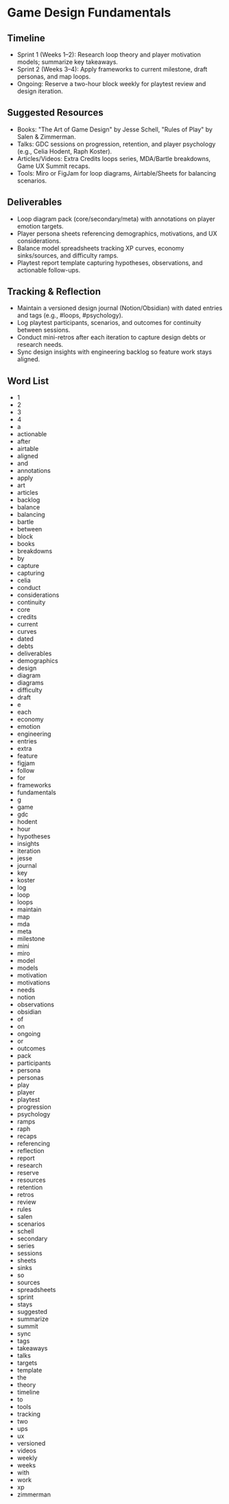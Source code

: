 # Game Design Fundamentals

## Timeline
- Sprint 1 (Weeks 1–2): Research loop theory and player motivation models; summarize key takeaways.
- Sprint 2 (Weeks 3–4): Apply frameworks to current milestone, draft personas, and map loops.
- Ongoing: Reserve a two-hour block weekly for playtest review and design iteration.

## Suggested Resources
- Books: "The Art of Game Design" by Jesse Schell, "Rules of Play" by Salen & Zimmerman.
- Talks: GDC sessions on progression, retention, and player psychology (e.g., Celia Hodent, Raph Koster).
- Articles/Videos: Extra Credits loops series, MDA/Bartle breakdowns, Game UX Summit recaps.
- Tools: Miro or FigJam for loop diagrams, Airtable/Sheets for balancing scenarios.

## Deliverables
- Loop diagram pack (core/secondary/meta) with annotations on player emotion targets.
- Player persona sheets referencing demographics, motivations, and UX considerations.
- Balance model spreadsheets tracking XP curves, economy sinks/sources, and difficulty ramps.
- Playtest report template capturing hypotheses, observations, and actionable follow-ups.

## Tracking & Reflection
- Maintain a versioned design journal (Notion/Obsidian) with dated entries and tags (e.g., #loops, #psychology).
- Log playtest participants, scenarios, and outcomes for continuity between sessions.
- Conduct mini-retros after each iteration to capture design debts or research needs.
- Sync design insights with engineering backlog so feature work stays aligned.

## Word List
- 1
- 2
- 3
- 4
- a
- actionable
- after
- airtable
- aligned
- and
- annotations
- apply
- art
- articles
- backlog
- balance
- balancing
- bartle
- between
- block
- books
- breakdowns
- by
- capture
- capturing
- celia
- conduct
- considerations
- continuity
- core
- credits
- current
- curves
- dated
- debts
- deliverables
- demographics
- design
- diagram
- diagrams
- difficulty
- draft
- e
- each
- economy
- emotion
- engineering
- entries
- extra
- feature
- figjam
- follow
- for
- frameworks
- fundamentals
- g
- game
- gdc
- hodent
- hour
- hypotheses
- insights
- iteration
- jesse
- journal
- key
- koster
- log
- loop
- loops
- maintain
- map
- mda
- meta
- milestone
- mini
- miro
- model
- models
- motivation
- motivations
- needs
- notion
- observations
- obsidian
- of
- on
- ongoing
- or
- outcomes
- pack
- participants
- persona
- personas
- play
- player
- playtest
- progression
- psychology
- ramps
- raph
- recaps
- referencing
- reflection
- report
- research
- reserve
- resources
- retention
- retros
- review
- rules
- salen
- scenarios
- schell
- secondary
- series
- sessions
- sheets
- sinks
- so
- sources
- spreadsheets
- sprint
- stays
- suggested
- summarize
- summit
- sync
- tags
- takeaways
- talks
- targets
- template
- the
- theory
- timeline
- to
- tools
- tracking
- two
- ups
- ux
- versioned
- videos
- weekly
- weeks
- with
- work
- xp
- zimmerman
